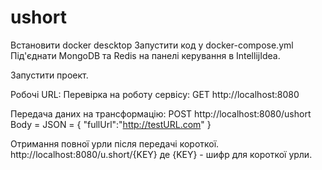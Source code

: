 # ushort

Встановити docker descktop
Запустити код у docker-compose.yml
Під'єднати MongoDB та Redis на панелі керування в IntellijIdea.

Запустити проект.

Робочі URL:
Перевірка на роботу сервісу:
GET http://localhost:8080

Передача даних на трансформацію:
POST http://localhost:8080/ushort
Body = JSON = {
    "fullUrl":"http://testURL.com"
}

Отримання повної урли після передачі короткої.
http://localhost:8080/u.short/{KEY}
де {KEY} - шифр для короткої урли.


